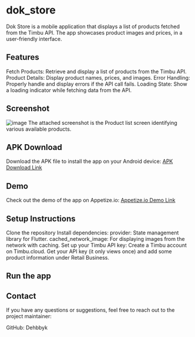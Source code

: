 # dok_store

Dok Store is a mobile application that displays a list of products fetched from the Timbu API. 
The app showcases product images and prices, in a user-friendly interface.

## Features
Fetch Products: Retrieve and display a list of products from the Timbu API.
Product Details: Display product names, prices, and images.
Error Handling: Properly handle and display errors if the API call fails.
Loading State: Show a loading indicator while fetching data from the API.

## Screenshot
![image](https://github.com/Dehbbyk/dok_store/assets/149065007/a729c619-c3d5-4dee-a2a8-a055fe665797)
The attached screenshot is the Product list screen identifying various available products.

## APK Download
Download the APK file to install the app on your Android device: [APK Download Link](https://your-apk-download-link)

## Demo
Check out the demo of the app on Appetize.io: [Appetize.io Demo Link](![image](https://github.com/Dehbbyk/dok_store/assets/149065007/a13dffff-249a-4340-a343-441bb925d80c))

## Setup Instructions
  Clone the repository
  Install dependencies:
provider: State management library for Flutter.
cached_network_image: For displaying images from the network with caching.
  Set up your Timbu API key:
Create a Timbu account on Timbu.cloud.
Get your API key (it only views once) and add some product information under Retail Business.
## Run the app


## Contact
If you have any questions or suggestions, feel free to reach out to the project maintainer:

GitHub: Dehbbyk
